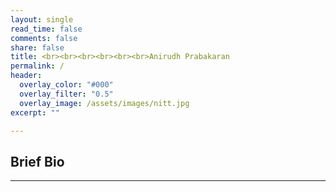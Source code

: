 ```yaml
---
layout: single
read_time: false
comments: false
share: false
title: <br><br><br><br><br><br>Anirudh Prabakaran
permalink: /
header:
  overlay_color: "#000"
  overlay_filter: "0.5"
  overlay_image: /assets/images/nitt.jpg
excerpt: ""

---
```


## Brief Bio



<div id='featured'></div>


---
